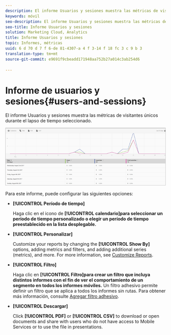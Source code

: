 ```yaml
---
description: El informe Usuarios y sesiones muestra las métricas de visitantes únicos durante el lapso de tiempo seleccionado.
keywords: móvil
seo-description: El informe Usuarios y sesiones muestra las métricas de visitantes únicos durante el lapso de tiempo seleccionado.
seo-title: Informe Usuarios y sesiones
solution: Marketing Cloud, Analytics
title: Informe Usuarios y sesiones
topic: Informes, métricas
uuid: 6 d 70 d 7 f 6-de 81-4307-a 4 f 3-14 f 18 fc 3 c 9 b 3
translation-type: tm+mt
source-git-commit: e9691f9cbeadd171948aa752b27a014c3ab254d6

---
```



# Informe de usuarios y sesiones{#users-and-sessions}

El informe Usuarios y sesiones muestra las métricas de visitantes únicos durante el lapso de tiempo seleccionado.

![Informe Usuarios y sesiones](assets/users_sessions.png)

Para este informe, puede configurar las siguientes opciones:

* **[!UICONTROL Período de tiempo]**

   Haga clic en el icono de **[!UICONTROL calendario]para seleccionar un período de tiempo personalizado o elegir un período de tiempo preestablecido en la lista desplegable.**

* **[!UICONTROL Personalizar]**

   Customize your reports by changing the **[!UICONTROL Show By]** options, adding metrics and filters, and adding additional series (metrics), and more. For more information, see [Customize Reports](/help/using/usage/reports-customize/t-reports-customize.md).

* **[!UICONTROL Filtro]**

   Haga clic en **[!UICONTROL Filtro]para crear un filtro que incluya distintos informes con el fin de ver el comportamiento de un segmento en todos los informes móviles.** Un filtro adhesivo permite definir un filtro que se aplica a todos los informes sin rutas. Para obtener más información, consulte [Agregar filtro adhesivo](/help/using/usage/reports-customize/t-sticky-filter.md).

* **[!UICONTROL Descargar]**

   Click **[!UICONTROL PDF]** or **[!UICONTROL CSV]** to download or open documents and share with users who do not have access to Mobile Services or to use the file in presentations.